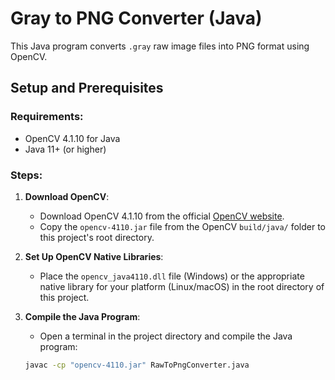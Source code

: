 # Gray to PNG Converter (Java)

This Java program converts `.gray` raw image files into PNG format using OpenCV.

## Setup and Prerequisites

### Requirements:
- OpenCV 4.1.10 for Java
- Java 11+ (or higher)

### Steps:

1. **Download OpenCV**:
   - Download OpenCV 4.1.10 from the official [OpenCV website](https://opencv.org/releases/).
   - Copy the `opencv-4110.jar` file from the OpenCV `build/java/` folder to this project's root directory.

2. **Set Up OpenCV Native Libraries**:
   - Place the `opencv_java4110.dll` file (Windows) or the appropriate native library for your platform (Linux/macOS) in the root directory of this project.

3. **Compile the Java Program**:
   - Open a terminal in the project directory and compile the Java program:

   ```bash
   javac -cp "opencv-4110.jar" RawToPngConverter.java
